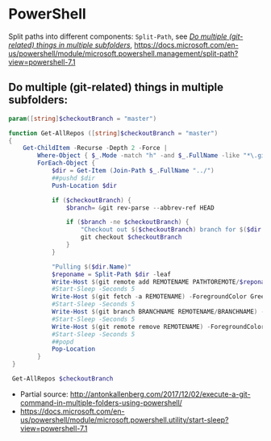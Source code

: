 # PowerShell

Split paths into different components: `Split-Path`, see [*Do multiple (git-related) things in multiple subfolders*](#do-multiple-git-related-things-in-multiple-subfolders), https://docs.microsoft.com/en-us/powershell/module/microsoft.powershell.management/split-path?view=powershell-7.1

## Do multiple (git-related) things in multiple subfolders:

```PowerShell
param([string]$checkoutBranch = "master")

function Get-AllRepos ([string]$checkoutBranch = "master")
{
    Get-ChildItem -Recurse -Depth 2 -Force |
        Where-Object { $_.Mode -match "h" -and $_.FullName -like "*\.git" } |
        ForEach-Object {
            $dir = Get-Item (Join-Path $_.FullName "../")
            ##pushd $dir
            Push-Location $dir

            if ($checkoutBranch) {
                $branch= &git rev-parse --abbrev-ref HEAD

                if ($branch -ne $checkoutBranch) {
                    "Checkout out $($checkoutBranch) branch for $($dir.Name)"
                    git checkout $checkoutBranch
                }
            }

            "Pulling $($dir.Name)"
			$reponame = Split-Path $dir -leaf
            Write-Host $(git remote add REMOTENAME PATHTOREMOTE/$reponame) -ForegroundColor Green
			#Start-Sleep -Seconds 5
			Write-Host $(git fetch -a REMOTENAME) -ForegroundColor Green
			#Start-Sleep -Seconds 5
			Write-Host $(git branch BRANCHNAME REMOTENAME/BRANCHNAME) -ForegroundColor Green
			#Start-Sleep -Seconds 5
			Write-Host $(git remote remove REMOTENAME) -ForegroundColor Green
            #Start-Sleep -Seconds 5
			##popd
            Pop-Location
        }
 }

 Get-AllRepos $checkoutBranch
```

- Partial source: http://antonkallenberg.com/2017/12/02/execute-a-git-command-in-multiple-folders-using-powershell/
- https://docs.microsoft.com/en-us/powershell/module/microsoft.powershell.utility/start-sleep?view=powershell-7.1
